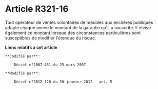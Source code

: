 # Article R321-16

Tout opérateur de ventes volontaires de meubles aux enchères publiques adapte chaque année le montant de la garantie qu'il a
souscrite. Il révise également ce montant lorsque des circonstances particulières sont susceptibles de modifier l'étendue du
risque.

**Liens relatifs à cet article**

	**Codifié par**:

	  - Décret n°2007-431 du 25 mars 2007

	**Modifié par**:

	  - Décret n°2012-120 du 30 janvier 2012 - art. 5

